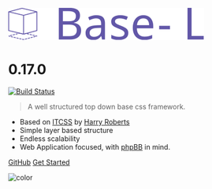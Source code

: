<!-- _coverpage.md -->

![logo](_media/logo.svg)

# 0.17.0
[![Build Status](https://travis-ci.org/hanakin/base-l.svg?branch=master)](https://travis-ci.org/hanakin/base-l)

> A well structured top down base css framework.

- Based on [ITCSS](https://www.youtube.com/watch?v=1OKZOV-iLj4) by [Harry Roberts](http://www.csswizardry.com)
- Simple layer based structure
- Endless scalability
- Web Application focused, with [phpBB](http://www.phpbb.org) in mind.

[GitHub](https://github.com/hanakin/base-l/)
[Get Started](#base-l)

<!-- background color -->
![color](#312c54)
